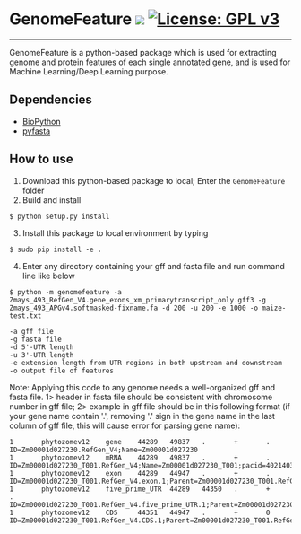 # GenomeFeature [![](https://img.shields.io/badge/Release-v1.0.2-blue.svg)](https://github.com/shanwai1234/GPWAS/commits/master) [![License: GPL v3](https://img.shields.io/badge/License-GPL%20v3-blue.svg)](https://www.gnu.org/licenses/gpl-3.0)
-------------

GenomeFeature is a python-based package which is used for extracting genome and protein features of each single annotated gene, and is used for Machine Learning/Deep Learning purpose.

## Dependencies

- [BioPython](https://biopython.org/wiki/Download)
- [pyfasta](https://pypi.org/project/pyfasta/)

## How to use

1. Download this python-based package to local; Enter the `GenomeFeature` folder
2. Build and install
```
$ python setup.py install
```
3. Install this package to local environment by typing
```
$ sudo pip install -e .
```
4. Enter any directory containing your gff and fasta file and run command line like below
```
$ python -m genomefeature -a Zmays_493_RefGen_V4.gene_exons_xm_primarytranscript_only.gff3 -g Zmays_493_APGv4.softmasked-fixname.fa -d 200 -u 200 -e 1000 -o maize-test.txt

-a gff file
-g fasta file
-d 5'-UTR length
-u 3'-UTR length
-e extension length from UTR regions in both upstream and downstream
-o output file of features 
```
Note: Applying this code to any genome needs a well-organized gff and fasta file. 
1> header in fasta file should be consistent with chromosome number in gff file; 
2> example in gff file should be in this following format (if your gene name contain '.', removing '.' sign in the gene name in the last column of gff file, this will cause error for parsing gene name):
```
1       phytozomev12    gene    44289   49837   .       +       .       ID=Zm00001d027230.RefGen_V4;Name=Zm00001d027230
1       phytozomev12    mRNA    44289   49837   .       +       .       ID=Zm00001d027230_T001.RefGen_V4;Name=Zm00001d027230_T001;pacid=40214039;longest=1;Parent=Zm00001d027230.RefGen_V4
1       phytozomev12    exon    44289   44947   .       +       .       ID=Zm00001d027230_T001.RefGen_V4.exon.1;Parent=Zm00001d027230_T001.RefGen_V4;pacid=40214039
1       phytozomev12    five_prime_UTR  44289   44350   .       +       .       ID=Zm00001d027230_T001.RefGen_V4.five_prime_UTR.1;Parent=Zm00001d027230_T001.RefGen_V4;pacid=40214039
1       phytozomev12    CDS     44351   44947   .       +       0       ID=Zm00001d027230_T001.RefGen_V4.CDS.1;Parent=Zm00001d027230_T001.RefGen_V4;pacid=40214039
```


